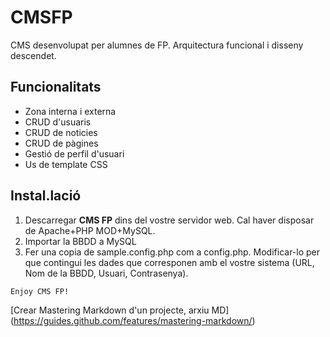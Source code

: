 # CMSFP
CMS desenvolupat per alumnes de FP. Arquitectura funcional i disseny descendet.

## Funcionalitats
* Zona interna i externa
* CRUD d'usuaris
* CRUD de noticies
* CRUD de pàgines
* Gestió de perfil d'usuari
* Us de template CSS

## Instal.lació
1. Descarregar **CMS FP** dins del vostre servidor web. Cal haver disposar de Apache+PHP MOD+MySQL.
2. Importar la BBDD a MySQL
3. Fer una copia de sample.config.php com a config.php. Modificar-lo per que contingui les dades que corresponen amb el vostre sistema (URL, Nom de la BBDD, Usuari, Contrasenya).

```
Enjoy CMS FP!
```
[Crear Mastering Markdown d'un projecte, arxiu MD] (https://guides.github.com/features/mastering-markdown/)

